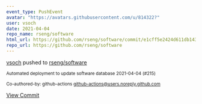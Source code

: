 ```yaml
---
event_type: PushEvent
avatar: "https://avatars.githubusercontent.com/u/814322?"
user: vsoch
date: 2021-04-04
repo_name: rseng/software
html_url: https://github.com/rseng/software/commit/e1cff5e2424d611db14317cad18617853480fb5f
repo_url: https://github.com/rseng/software
---
```


<a href='https://github.com/vsoch' target='_blank'>vsoch</a> pushed to <a href='https://github.com/rseng/software' target='_blank'>rseng/software</a>

<small>Automated deployment to update software database 2021-04-04 (#215)

Co-authored-by: github-actions <github-actions@users.noreply.github.com></small>

<a href='https://github.com/rseng/software/commit/e1cff5e2424d611db14317cad18617853480fb5f' target='_blank'>View Commit</a>